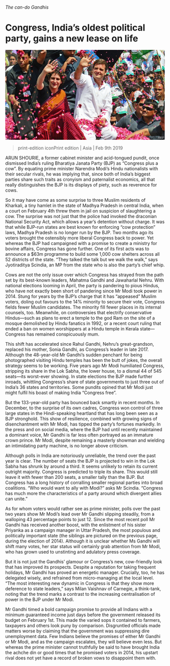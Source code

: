 ###### The can-do Gandhis

# Congress, India’s oldest political party, gains a new lease on life 

![image](images/20190209_ASP001_1.jpg) 

> print-edition iconPrint edition | Asia | Feb 9th 2019 

ARUN SHOURIE, a former cabinet minister and acid-tongued pundit, once dismissed India’s ruling Bharatiya Janata Party (BJP) as “Congress plus a cow”. By equating prime minister Narendra Modi’s Hindu nationalists with their secular rivals, he was implying that, since both of India’s biggest parties share such traits as cronyism and paternalist economics, all that really distinguishes the BJP is its displays of piety, such as reverence for cows. 

So it may have come as some surprise to three Muslim residents of Kharkali, a tiny hamlet in the state of Madhya Pradesh in central India, when a court on February 4th threw them in jail on suspicion of slaughtering a cow. The surprise was not just that the police had invoked the draconian National Security Act, which allows a year’s detention without charge. It was that while BJP-run states are best known for enforcing “cow protection” laws, Madhya Pradesh is no longer run by the BJP. Two months ago its voters brought the ostensibly more liberal Congress back to power. Yet whereas the BJP had campaigned with a promise to create a ministry for bovine affairs, Congress has gone further. One of its first acts was to announce a $63m programme to build some 1,000 cow shelters across all 52 districts of the state. “They talked the talk but we walk the walk,” says Jyotiraditya Scindia, an MP from the state who is also the party’s chief whip. 

Cows are not the only issue over which Congress has strayed from the path set by its best-known leaders, Mahatma Gandhi and Jawaharlal Nehru. With national elections looming in April, the party is pandering to pious Hindus, who have not exactly been short of pandering since Mr Modi took power in 2014. Stung for years by the BJP’s charge that it has “appeased” Muslim voters, doling out favours to the 14% minority to secure their vote, Congress fields fewer Muslim candidates. The minority fill fewer places in its internal counsels, too. Meanwhile, on controversies that electrify conservative Hindus—such as plans to erect a temple to the god Ram on the site of a mosque demolished by Hindu fanatics in 1992, or a recent court ruling that ended a ban on women worshippers at a Hindu temple in Kerala state—Congress has remained conspicuously mum. 

This shift has accelerated since Rahul Gandhi, Nehru’s great-grandson, replaced his mother, Sonia Gandhi, as Congress’s leader in late 2017. Although the 48-year-old Mr Gandhi’s sudden penchant for being photographed visiting Hindu temples has been the butt of jokes, the overall strategy seems to be working. Five years ago Mr Modi humiliated Congress, stripping its share in the Lok Sabha, the lower house, to a dismal 44 of 545 seats—its worst-ever showing. In state elections the BJP made further inroads, whittling Congress’s share of state governments to just three out of India’s 36 states and territories. Some pundits opined that Mr Modi just might fulfil his boast of making India “Congress free”. 

But the 133-year-old party has bounced back smartly in recent months. In December, to the surprise of its own cadres, Congress won control of three large states in the Hindi-speaking heartland that has long been seen as a BJP stronghold. This show of resilience, combined with growing signs of disenchantment with Mr Modi, has tipped the party’s fortunes markedly. In the press and on social media, where the BJP had until recently maintained a dominant voice, Mr Gandhi is far less often portrayed as an immature crown prince. Mr Modi, despite remaining a masterly showman and wielding an intimidating party machine, is no longer above criticism. 

Although polls in India are notoriously unreliable, the trend over the past year is clear. The number of seats the BJP is projected to win in the Lok Sabha has shrunk by around a third. It seems unlikely to retain its current outright majority. Congress is predicted to triple its share. This would still leave it with fewer than 200 seats, a smaller tally than the BJP. But Congress has a long history of corralling smaller regional parties into broad coalitions. “Who would want to ally with Modi?” asks Mr Scindia. “Congress has much more the characteristics of a party around which divergent allies can unite.” 

As for whom voters would rather see as prime minister, polls over the past two years show Mr Modi’s lead over Mr Gandhi slipping steadily, from a walloping 43 percentage points to just 12. Since the most recent poll Mr Gandhi has received another boost, with the enlistment of his sister Priyanka as a campaign manager in Uttar Pradesh, the most populous and politically important state (the siblings are pictured on the previous page, during the election of 2014). Although it is unclear whether Ms Gandhi will shift many votes, her star status will certainly grab attention from Mr Modi, who has grown used to unstinting and adulatory press coverage. 

But it is not just the Gandhis’ glamour or Congress’s new, cow-friendly look that has improved its prospects. Despite a reputation for taking frequent holidays, Mr Gandhi has proved an energetic manager. Crucially, too, he has delegated wisely, and refrained from micro-managing at the local level. “The most interesting new dynamic in Congress is that they show more deference to state leaders,” says Milan Vaishnav of Carnegie, a think-tank, noting that the trend marks a contrast to the increasing centralisation of power in the BJP under Mr Modi. 

Mr Gandhi timed a bold campaign promise to provide all Indians with a minimum guaranteed income just days before the government released its budget on February 1st. This made the varied sops it contained to farmers, taxpayers and others look puny by comparison. Disgruntled officials made matters worse by claiming that the government was suppressing dire unemployment data. Few Indians believe the promises of either Mr Gandhi or Mr Modi, and as the campaign escalates, they will believe even less. But whereas the prime minister cannot truthfully be said to have brought India the achche din or good times that he promised voters in 2014, his upstart rival does not yet have a record of broken vows to disappoint them with. 

